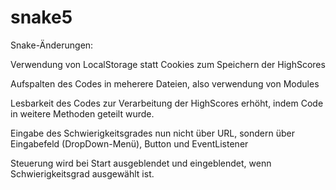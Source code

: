 # snake5

Snake-Änderungen:

Verwendung von LocalStorage statt Cookies zum Speichern der HighScores

Aufspalten des Codes in meherere Dateien, also verwendung von Modules

Lesbarkeit des Codes zur Verarbeitung der HighScores erhöht, indem Code in weitere Methoden geteilt wurde.

Eingabe des Schwierigkeitsgrades nun nicht über URL, sondern über Eingabefeld (DropDown-Menü), Button und EventListener

Steuerung wird bei Start ausgeblendet und eingeblendet, wenn Schwierigkeitsgrad ausgewählt ist.

